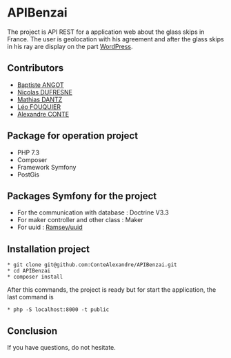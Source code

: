 # APIBenzai
The project is API REST for a application web about the glass skips in France. The user is geolocation
with his agreement and after the glass skips in his ray are display on the part [WordPress](https://github.com/NicolasDufresne/WordPressBenzai).

## Contributors
* [Baptiste ANGOT](https://github.com/BaptisteAngot)
* [Nicolas DUFRESNE](https://github.com/NicolasDufresne)
* [Mathias DANTZ](https://github.com/mathD92)
* [Léo FOUQUIER](https://github.com/novaedra)
* [Alexandre CONTE](https://github.com/novaedra)

## Package for operation project
* PHP 7.3
* Composer
* Framework Symfony
* PostGis

## Packages Symfony for the project
* For the communication with database : Doctrine V3.3
* For maker controller and other class : Maker
* For uuid : [Ramsey/uuid](https://github.com/ramsey/uuid)

## Installation project
```
* git clone git@github.com:ConteAlexandre/APIBenzai.git
* cd APIBenzai
* composer install
```
After this commands, the project is ready but for start the application, the last command is
```
* php -S localhost:8000 -t public
```

## Conclusion
If you have questions, do not hesitate.
